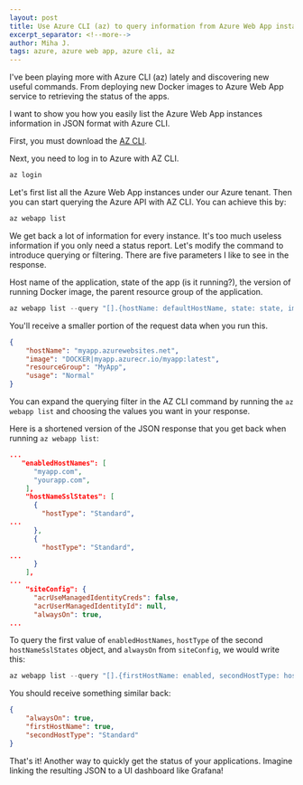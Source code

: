```yaml
---
layout: post
title: Use Azure CLI (az) to query information from Azure Web App instances
excerpt_separator: <!--more-->
author: Miha J.
tags: azure, azure web app, azure cli, az
---
```


I've been playing more with Azure CLI (az) lately and discovering new useful commands. From deploying new Docker images to Azure Web App service to retrieving the status of the apps.

I want to show you how you easily list the Azure Web App instances information in JSON format with Azure CLI.

First, you must download the [AZ CLI](https://learn.microsoft.com/en-us/cli/azure/install-azure-cli).

Next, you need to log in to Azure with AZ CLI.

```powershell
az login
```
Let's first list all the Azure Web App instances under our Azure tenant. Then you can start querying the Azure API with AZ CLI. You can achieve this by:

```powershell
az webapp list
```
We get back a lot of information for every instance. It's too much useless information if you only need a status report. Let's modify the command to introduce querying or filtering. There are five parameters I like to see in the response.

Host name of the application,
state of the app (is it running?),
the version of running Docker image,
the parent resource group of the application.

```powershell
az webapp list --query "[].{hostName: defaultHostName, state: state, image: siteConfig.linuxFxVersion, resourceGroup: resourceGroup}"
```
You'll receive a smaller portion of the request data when you run this.

```json
{
    "hostName": "myapp.azurewebsites.net",
    "image": "DOCKER|myapp.azurecr.io/myapp:latest",
    "resourceGroup": "MyApp",
    "usage": "Normal"
}
```

You can expand the querying filter in the AZ CLI command by running the `az webapp list` and choosing the values you want in your response.

Here is a shortened version of the JSON response that you get back when running `az webapp list`:

```json
...
   "enabledHostNames": [
      "myapp.com",
      "yourapp.com",
    ],
    "hostNameSslStates": [
      {
        "hostType": "Standard",
...
      },
      {
        "hostType": "Standard",
...
      }
    ],
...
    "siteConfig": {
      "acrUseManagedIdentityCreds": false,
      "acrUserManagedIdentityId": null,
      "alwaysOn": true,
...
```
To query the first value of `enabledHostNames`, `hostType` of the second `hostNameSslStates` object, and `alwaysOn` from `siteConfig`, we would write this:

```powershell
az webapp list --query "[].{firstHostName: enabled, secondHostType: hostNameSslStates[1].hostType, alwaysOn: siteConfig.alwaysOn}"
```

You should receive something similar back:

```json
{
    "alwaysOn": true,
    "firstHostName": true,
    "secondHostType": "Standard"
}
```

That's it! Another way to quickly get the status of your applications. Imagine linking the resulting JSON to a UI dashboard like Grafana!